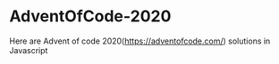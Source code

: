 # AdventOfCode-2020

Here are Advent of code 2020(https://adventofcode.com/) solutions in Javascript

